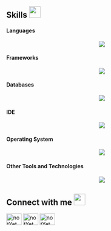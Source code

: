 ## Skills <img src="https://media.giphy.com/media/iY8CRBdQXODJSCERIr/giphy.gif" width="30px">&nbsp; 

<h4> Languages </h4>
<span> 
  <p align="center">
      <img src="https://skillicons.dev/icons?i=html,css,js,ts,php,python,java" />
  </p>
</span>

<h4> Frameworks </h4>
<span>
  <p align="center">
      <img src="https://skillicons.dev/icons?i=tailwind,react,nextjs,express" />
  </p>
</span>

<h4> Databases </h4>
<span>
  <p align="center">
      <img src="https://skillicons.dev/icons?i=postgres,sequelize,mysql,mongodb,prisma" />
  </p>
</span>

<h4> IDE </h4>
<span>
  <p align="center">
      <img src="https://skillicons.dev/icons?i=vscode,idea" />
  </p>
</span>

<h4> Operating System </h4>
<span>
  <p align="center">
      <img src="https://skillicons.dev/icons?i=apple,windows,ubuntu" />
  </p>
</span>

<h4> Other Tools and Technologies </h4>
<span>
    <p align="center">
      <img src="https://skillicons.dev/icons?i=git,postman,vite,npm,pnpm,scss" />
  </p>
</span>
    

## Connect with me <img src="https://media.giphy.com/media/iY8CRBdQXODJSCERIr/giphy.gif" width="30px">
<a href="#" target="blank"><img align="center" src="https://raw.githubusercontent.com/rahuldkjain/github-profile-readme-generator/master/src/images/icons/Social/facebook.svg" alt="notYet" height="30" width="40" /></a>
<a href="#" target="blank"><img align="center" src="https://raw.githubusercontent.com/rahuldkjain/github-profile-readme-generator/master/src/images/icons/Social/instagram.svg" alt="notYet" height="30" width="40" /></a>
<a href="#" target="blank"><img align="center" src="https://raw.githubusercontent.com/rahuldkjain/github-profile-readme-generator/master/src/images/icons/Social/github.svg" alt="notYet" height="30" width="40" /></a>
    
<br>
